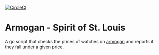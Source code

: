 [![CircleCI](https://circleci.com/gh/musale/armogan.svg?style=svg)](https://circleci.com/gh/musale/armogan)

# Armogan - Spirit of St. Louis

A go script that checks the prices of watches on [armogan](https://www.armogan.com/us/all-watches-straps/watches/spirit-of-st-louis) and reports if they fall under a given price.
